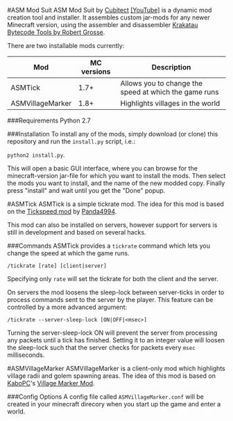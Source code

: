 #ASM Mod Suit
ASM Mod Suit by [Cubitect](https://github.com/Cubitect) [[YouTube]](https://www.youtube.com/channel/UC1VmvHvATdD9ZkR1-rpoMeA) is a dynamic mod creation tool and installer. It assembles custom jar-mods for any newer Minecraft version, using the assembler and disassembler [Krakatau Bytecode Tools by Robert Grosse](https://github.com/Storyyeller/Krakatau). 

There are two installable mods currently:

| Mod              | MC versions | Description                                           |
| ---------------- | ----------- | ----------------------------------------------------- |
| ASMTick          | 1.7+        | Allows you to change the speed at which the game runs |
| ASMVillageMarker | 1.8+        | Highlights villages in the world                      |

###Requirements
Python 2.7

###Installation
To install any of the mods, simply download (or clone) this repository and run the `install.py` script, i.e.:

`python2 install.py`. 

This will open a basic GUI interface, where you can browse for the minecraft-version jar-file for which you want to install the mods. Then select the mods you want to install, and the name of the new modded copy. Finally press "install" and wait until you get the "Done" popup.


#ASMTick
ASMTick is a simple tickrate mod. The idea for this mod is based on the [Tickspeed mod](https://www.youtube.com/watch?v=OMYWfjgaaMM) by [Panda4994](https://www.youtube.com/channel/UCzVkOGiIFUY47sWqMy7A4tA).

This mod can also be installed on servers, however support for servers is still in development and based on several hacks.


###Commands
ASMTick provides a `tickrate` command which lets you change the speed at which the game runs.

`/tickrate [rate] [client|server]`

Specifying only `rate` will set the tickrate for both the client and the server.

On servers the mod loosens the sleep-lock between server-ticks in order to process commands sent to the server by the player. This feature can be controlled by a more advanced argument:

`/tickrate --server-sleep-lock [ON|OFF|<msec>]`

Turning the server-sleep-lock ON will prevent the server from processing any packets until a tick has finished. Setting it to an integer value will loosen the sleep-lock such that the server checks for packets every `msec` milliseconds.


#ASMVillageMarker
ASMVillageMarker is a client-only mod which highlights village radii and golem spawning areas. The idea of this mod is based on [KaboPC](https://www.youtube.com/user/KaboPC)'s [Village Marker Mod](http://www.minecraftforum.net/forums/mapping-and-modding/minecraft-mods/1288327-village-marker-mod).

###Config Options
A config file called `ASMVillageMarker.conf` will be created in your minecraft direcory when you start up the game and enter a world.


